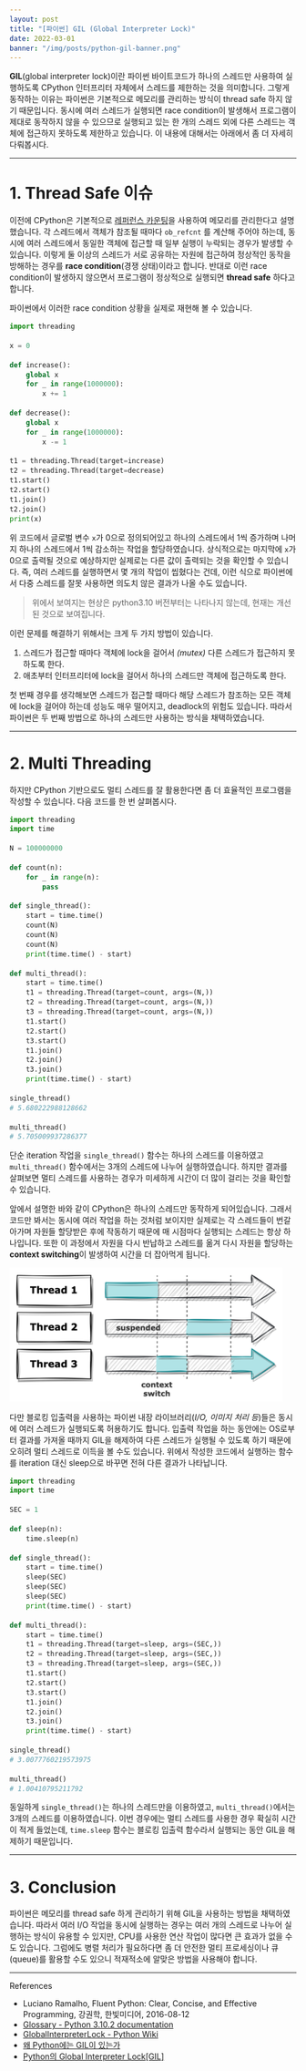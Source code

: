 ```yaml
---
layout: post
title: "[파이썬] GIL (Global Interpreter Lock)"
date: 2022-03-01
banner: "/img/posts/python-gil-banner.png"
---
```


**GIL**(global interpreter lock)이란 파이썬 바이트코드가 하나의 스레드만 사용하여 실행하도록 CPython 인터프리터 자체에서 스레드를 제한하는 것을 의미합니다.
그렇게 동작하는 이유는 파이썬은 기본적으로 메모리를 관리하는 방식이 thread safe 하지 않기 때문입니다.
동시에 여러 스레드가 실행되면 race condition이 발생해서 프로그램이 제대로 동작하지 않을 수 있으므로 실행되고 있는 한 개의 스레드 외에 다른 스레드는 객체에 접근하지 못하도록 제한하고 있습니다.
이 내용에 대해서는 아래에서 좀 더 자세히 다뤄봅시다.

---

# 1. Thread Safe 이슈

이전에 CPython은 기본적으로 [레퍼런스 카운팅](/docs/2022/02/27/python-gc.html)을 사용하여 메모리를 관리한다고 설명했습니다.
각 스레드에서 객체가 참조될 때마다 `ob_refcnt` 를 계산해 주어야 하는데, 동시에 여러 스레드에서 동일한 객체에 접근할 때 일부 실행이 누락되는 경우가 발생할 수 있습니다.
이렇게 둘 이상의 스레드가 서로 공유하는 자원에 접근하여 정상적인 동작을 방해하는 경우를 **race condition**(경쟁 상태)이라고 합니다.
반대로 이런 race condition이 발생하지 않으면서 프로그램이 정상적으로 실행되면 **thread safe** 하다고 합니다.

파이썬에서 이러한 race condition 상황을 실제로 재현해 볼 수 있습니다.

```python
import threading

x = 0

def increase():
    global x
    for _ in range(1000000):
        x += 1

def decrease():
    global x
    for _ in range(1000000):
        x -= 1

t1 = threading.Thread(target=increase)
t2 = threading.Thread(target=decrease)
t1.start()
t2.start()
t1.join()
t2.join()
print(x)
```

위 코드에서 글로벌 변수 `x`가 0으로 정의되어있고 하나의 스레드에서 1씩 증가하며 나머지 하나의 스레드에서 1씩 감소하는 작업을 할당하였습니다.
상식적으로는 마지막에 `x`가 0으로 출력될 것으로 예상하지만 실제로는 다른 값이 출력되는 것을 확인할 수 있습니다.
즉, 여러 스레드를 실행하면서 몇 개의 작업이 씹혔다는 건데, 이런 식으로 파이썬에서 다중 스레드를 잘못 사용하면 의도치 않은 결과가 나올 수도 있습니다.

> 위에서 보여지는 현상은 python3.10 버전부터는 나타나지 않는데, 현재는 개선된 것으로 보여집니다.

이런 문제를 해결하기 위해서는 크게 두 가지 방법이 있습니다.

1. 스레드가 접근할 때마다 객체에 lock을 걸어서 _(mutex)_ 다른 스레드가 접근하지 못하도록 한다.
2. 애초부터 인터프리터에 lock을 걸어서 하나의 스레드만 객체에 접근하도록 한다.

첫 번째 경우를 생각해보면 스레드가 접근할 때마다 해당 스레드가 참조하는 모든 객체에 lock을 걸어야 하는데 성능도 매우 떨어지고, deadlock의 위험도 있습니다.
따라서 파이썬은 두 번째 방법으로 하나의 스레드만 사용하는 방식을 채택하였습니다.

---

# 2. Multi Threading

하지만 CPython 기반으로도 멀티 스레드를 잘 활용한다면 좀 더 효율적인 프로그램을 작성할 수 있습니다.
다음 코드를 한 번 살펴봅시다.

```python
import threading
import time

N = 100000000

def count(n):
    for _ in range(n):
        pass

def single_thread():
    start = time.time()
    count(N)
    count(N)
    count(N)
    print(time.time() - start)

def multi_thread():
    start = time.time()
    t1 = threading.Thread(target=count, args=(N,))
    t2 = threading.Thread(target=count, args=(N,))
    t3 = threading.Thread(target=count, args=(N,))
    t1.start()
    t2.start()
    t3.start()
    t1.join()
    t2.join()
    t3.join()
    print(time.time() - start)

single_thread()
# 5.680222988128662

multi_thread()
# 5.705009937286377
```

단순 iteration 작업을 `single_thread()` 함수는 하나의 스레드를 이용하였고 `multi_thread()` 함수에서는 3개의 스레드에 나누어 실행하였습니다.
하지만 결과를 살펴보면 멀티 스레드를 사용하는 경우가 미세하게 시간이 더 많이 걸리는 것을 확인할 수 있습니다.

앞에서 설명한 바와 같이 CPython은 하나의 스레드만 동작하게 되어있습니다.
그래서 코드만 봐서는 동시에 여러 작업을 하는 것처럼 보이지만 실제로는 각 스레드들이 번갈아가며 자원들 할당받은 후에 작동하기 때문에 매 시점마다 실행되는 스레드는 항상 하나입니다.
또한 이 과정에서 자원을 다시 반납하고 스레드를 옮겨 다시 자원을 할당하는 **context switching**이 발생하여 시간을 더 잡아먹게 됩니다. 

<img src="/img/posts/python-gil-multithread.png" style="max-width:480px"/>

다만 블로킹 입출력을 사용하는 파이썬 내장 라이브러리(_I/O, 이미지 처리 등_)들은 동시에 여러 스레드가 실행되도록 허용하기도 합니다.
입출력 작업을 하는 동안에는 OS로부터 결과를 가져올 때까지 GIL을 해제하여 다른 스레드가 실행될 수 있도록 하기 때문에 오히려 멀티 스레드로 이득을 볼 수도 있습니다.
위에서 작성한 코드에서 실행하는 함수를 iteration 대신 sleep으로 바꾸면 전혀 다른 결과가 나타납니다.

```python
import threading
import time

SEC = 1

def sleep(n):
    time.sleep(n)

def single_thread():
    start = time.time()
    sleep(SEC)
    sleep(SEC)
    sleep(SEC)
    print(time.time() - start)

def multi_thread():
    start = time.time()
    t1 = threading.Thread(target=sleep, args=(SEC,))
    t2 = threading.Thread(target=sleep, args=(SEC,))
    t3 = threading.Thread(target=sleep, args=(SEC,))
    t1.start()
    t2.start()
    t3.start()
    t1.join()
    t2.join()
    t3.join()
    print(time.time() - start)

single_thread()
# 3.0077760219573975

multi_thread()
# 1.00410795211792
```

동일하게 `single_thread()`는 하나의 스레드만을 이용하였고, `multi_thread()`에서는 3개의 스레드를 이용하였습니다.
이번 경우에는 멀티 스레드를 사용한 경우 확실히 시간이 적게 들었는데, `time.sleep` 함수는 블로킹 입출력 함수라서 실행되는 동안 GIL을 해제하기 때문입니다.

---

# 3. Conclusion

파이썬은 메모리를 thread safe 하게 관리하기 위해 GIL을 사용하는 방법을 채택하였습니다.
따라서 여러 I/O 작업을 동시에 실행하는 경우는 여러 개의 스레드로 나누어 실행하는 방식이 유용할 수 있지만, CPU를 사용한 연산 작업이 많다면 큰 효과가 없을 수도 있습니다.
그럼에도 병렬 처리가 필요하다면 좀 더 안전한 멀티 프로세싱이나 큐(queue)를 활용할 수도 있으니 적재적소에 알맞은 방법을 사용해야 합니다.

---

References

- Luciano Ramalho, Fluent Python: Clear, Concise, and Effective Programming, 강권학, 한빛미디어, 2016-08-12
- [Glossary - Python 3.10.2 documentation](https://docs.python.org/3/glossary.html#term-global-interpreter-lock)
- [GlobalInterpreterLock - Python Wiki](https://wiki.python.org/moin/GlobalInterpreterLock)
- [왜 Python에는 GIL이 있는가](https://dgkim5360.tistory.com/entry/understanding-the-global-interpreter-lock-of-cpython)
- [Python의 Global Interpreter Lock[GIL]](https://xo.dev/python-gil/)

